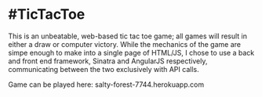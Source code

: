 #TicTacToe
===

This is an unbeatable, web-based tic tac toe game; all games will result in either a draw or computer victory. While the mechanics of the game are simpe enough to make into a single page of HTML/JS, I chose to use a back and front end framework, Sinatra and AngularJS respectively, communicating between the two exclusively with API calls.

Game can be played here: salty-forest-7744.herokuapp.com